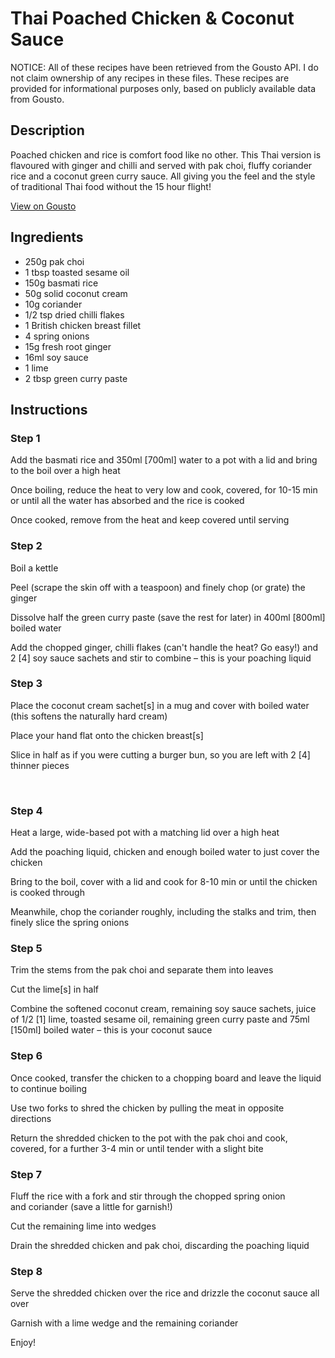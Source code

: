 # Thai Poached Chicken & Coconut Sauce 

NOTICE: All of these recipes have been retrieved from the Gousto API. I do not claim ownership of any recipes in these files. These recipes are provided for informational purposes only, based on publicly available data from Gousto.

## Description

Poached chicken and rice is comfort food like no other. This Thai version is flavoured with ginger and chilli and served with pak choi, fluffy coriander rice and a coconut green curry sauce.  All giving you the feel and the style of traditional Thai food without the 15 hour flight!

[View on Gousto](https://www.gousto.co.uk/recipes/cookbook/thai-poached-chicken-coconut-sauce)

## Ingredients

- 250g pak choi
- 1 tbsp toasted sesame oil 
- 150g basmati rice
- 50g solid coconut cream
- 10g coriander
- 1/2 tsp dried chilli flakes 
- 1 British chicken breast fillet
- 4 spring onions
- 15g fresh root ginger
- 16ml soy sauce
- 1 lime 
- 2 tbsp green curry paste

## Instructions


### Step 1

Add the basmati rice and 350ml <span class="text-danger">[700ml]</span> water to a pot with a lid and bring to the boil over a high heat


Once boiling, reduce the heat to very low and cook, covered, for 10-15 min or until all the water has absorbed and the rice is cooked


Once cooked, remove from the heat and keep covered until serving&nbsp;


### Step 2

Boil a kettle


Peel (scrape the skin off with a teaspoon) and finely chop (or grate) the ginger


Dissolve half the green curry paste&nbsp;(save the rest for later) in 400ml <span class="text-danger">[800ml]</span> boiled water


Add the chopped&nbsp;ginger,&nbsp;chilli flakes (can't handle the heat? Go easy!) and 2 <span class="text-danger">[4]</span> soy sauce sachets and stir to combine &ndash; this is your poaching liquid


### Step 3

Place the coconut cream sachet<span class="text-danger">[s]</span> in a mug and cover with boiled water (this softens the naturally hard cream)


Place your hand flat onto the chicken breast<span class="text-danger">[s]</span>


Slice in half as if you were cutting a burger bun, so you are left with 2 <span class="text-danger">[4]</span> thinner pieces


&nbsp;


### Step 4

Heat a large, wide-based pot with a matching lid over a high heat


Add the poaching liquid, chicken and enough boiled water to just cover the chicken


Bring to the boil, cover with a lid&nbsp;and cook for 8-10 min or until the chicken is cooked through


Meanwhile, chop the coriander roughly, including the stalks&nbsp;and trim, then finely slice the spring onions


### Step 5

Trim the stems from the pak choi and separate them into leaves


Cut the lime<span class="text-danger">[s]</span> in half


Combine the softened coconut cream, remaining&nbsp;soy sauce sachets, juice of 1/2&nbsp;<span class="text-danger">[1]</span> lime, toasted sesame oil, remaining green curry paste and 75ml <span class="text-danger">[150ml]</span> boiled water&nbsp;&ndash; this is your coconut sauce


### Step 6

Once&nbsp;cooked,&nbsp;transfer the chicken to a chopping board and leave the&nbsp;liquid to continue boiling&nbsp;


Use two forks to shred the chicken by pulling the meat in opposite directions


Return&nbsp;the shredded chicken&nbsp;to the pot with the pak choi and cook, covered, for a further 3-4 min or until tender with a slight bite


### Step 7

Fluff the&nbsp;rice with a fork and stir through the chopped spring onion and&nbsp;coriander&nbsp;(save a little for garnish!)


Cut the remaining lime into wedges


Drain the shredded chicken and pak choi, discarding the poaching liquid

### Step 8

Serve the shredded chicken over the rice and drizzle the coconut sauce all over


Garnish with a lime wedge and the remaining&nbsp;coriander


Enjoy!

